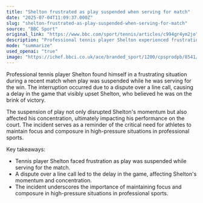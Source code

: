 ```yaml
---
title: "Shelton frustrated as play suspended when serving for match"
date: "2025-07-04T11:09:37.000Z"
slug: "shelton-frustrated-as-play-suspended-when-serving-for-match"
source: "BBC Sport"
original_link: "https://www.bbc.com/sport/tennis/articles/c994gr4ym2jo"
description: "Professional tennis player Shelton experienced frustration when play was halted during a match as he was serving for the win due to a line call dispute. The interruption disrupted Shelton's momentum and concentration, impacting his performance on the court. This incident highlights the significance of athletes maintaining focus and composure in high-pressure situations in professional sports."
mode: "summarize"
used_openai: "true"
image: "https://ichef.bbci.co.uk/ace/branded_sport/1200/cpsprodpb/8541/live/809542b0-5857-11f0-9074-8989d8c97d87.jpg"
---
```


Professional tennis player Shelton found himself in a frustrating situation during a recent match when play was suspended while he was serving for the win. The interruption occurred due to a dispute over a line call, causing a delay in the game that visibly upset Shelton, who believed he was on the brink of victory.

The suspension of play not only disrupted Shelton's momentum but also affected his concentration, ultimately impacting his performance on the court. The incident serves as a reminder of the critical need for athletes to maintain focus and composure in high-pressure situations in professional sports.

Key takeaways:
- Tennis player Shelton faced frustration as play was suspended while serving for the match.
- A dispute over a line call led to the delay in the game, affecting Shelton's momentum and concentration.
- The incident underscores the importance of maintaining focus and composure in high-pressure situations in professional sports.